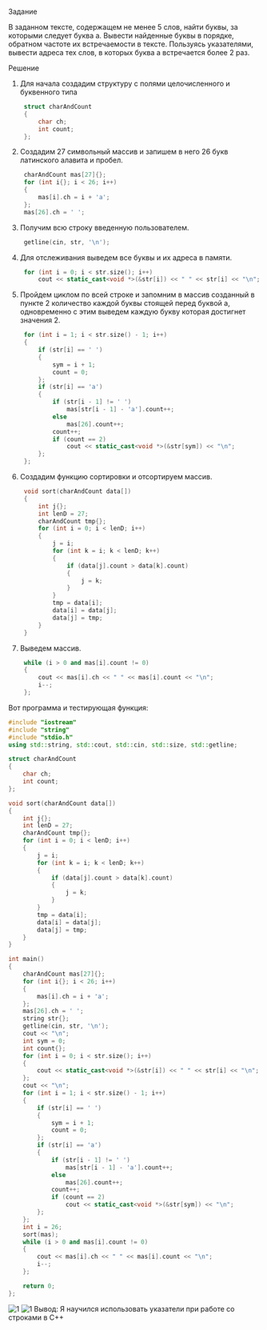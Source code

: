 Задание

В заданном тексте, содержащем не менее 5 слов, найти буквы, за которыми следует буква а. Вывести найденные буквы в порядке, обратном частоте их встречаемости в тексте. Пользуясь указателями, вывести адреса тех слов, в которых буква а встречается более 2 раз.

Решение

1. Для начала создадим структуру с полями целочисленного и буквенного типа

   ``` cpp
    struct charAndCount
    {
        char ch;
        int count;
    };
   ```
2. Создадим 27 символьный массив и запишем в него 26 букв латинского алавита и пробел.
   ```cpp
    charAndCount mas[27]{};
    for (int i{}; i < 26; i++)
    {
        mas[i].ch = i + 'a';
    };
    mas[26].ch = ' ';
   ```
4. Получим всю строку введенную пользователем.
   ```cpp
    getline(cin, str, '\n');
   ```
5. Для отслеживания выведем все буквы и их адреса в памяти.
   ```cpp
    for (int i = 0; i < str.size(); i++)
        cout << static_cast<void *>(&str[i]) << " " << str[i] << "\n";
   ```
6. Пройдем циклом по всей строке и запомним в массив созданный в пункте 2 количество каждой буквы стоящей перед буквой а, одновременно с этим выведем каждую букву которая достигнет значения 2.
   ```cpp
    for (int i = 1; i < str.size() - 1; i++)
    {
        if (str[i] == ' ')
        {
            sym = i + 1;
            count = 0;
        };
        if (str[i] == 'a')
        {
            if (str[i - 1] != ' ')
                mas[str[i - 1] - 'a'].count++;
            else
                mas[26].count++;
            count++;
            if (count == 2)
                cout << static_cast<void *>(&str[sym]) << "\n";
        };
    };
   ```
7. Создадим функцию сортировки и отсортируем массив.
   ```cpp
    void sort(charAndCount data[])
    {
        int j{};
        int lenD = 27;
        charAndCount tmp{};
        for (int i = 0; i < lenD; i++)
        {
            j = i;
            for (int k = i; k < lenD; k++)
            {
                if (data[j].count > data[k].count)
                {
                    j = k;
                }
            }
            tmp = data[i];
            data[i] = data[j];
            data[j] = tmp;
        }
    }
   ```
8. Выведем массив.
   ```cpp
    while (i > 0 and mas[i].count != 0)
    {
        cout << mas[i].ch << " " << mas[i].count << "\n";
        i--;
    };
   ```
Вот программа и тестирующая функция:
```cpp
#include "iostream"
#include "string"
#include "stdio.h"
using std::string, std::cout, std::cin, std::size, std::getline;

struct charAndCount
{
    char ch;
    int count;
};

void sort(charAndCount data[])
{
    int j{};
    int lenD = 27;
    charAndCount tmp{};
    for (int i = 0; i < lenD; i++)
    {
        j = i;
        for (int k = i; k < lenD; k++)
        {
            if (data[j].count > data[k].count)
            {
                j = k;
            }
        }
        tmp = data[i];
        data[i] = data[j];
        data[j] = tmp;
    }
}

int main()
{
    charAndCount mas[27]{};
    for (int i{}; i < 26; i++)
    {
        mas[i].ch = i + 'a';
    };
    mas[26].ch = ' ';
    string str{};
    getline(cin, str, '\n');
    cout << "\n";
    int sym = 0;
    int count{};
    for (int i = 0; i < str.size(); i++)
    {
        cout << static_cast<void *>(&str[i]) << " " << str[i] << "\n";
    };
    cout << "\n";
    for (int i = 1; i < str.size() - 1; i++)
    {
        if (str[i] == ' ')
        {
            sym = i + 1;
            count = 0;
        };
        if (str[i] == 'a')
        {
            if (str[i - 1] != ' ')
                mas[str[i - 1] - 'a'].count++;
            else
                mas[26].count++;
            count++;
            if (count == 2)
                cout << static_cast<void *>(&str[sym]) << "\n";
        };
    };
    int i = 26;
    sort(mas);
    while (i > 0 and mas[i].count != 0)
    {
        cout << mas[i].ch << " " << mas[i].count << "\n";
        i--;
    };

    return 0;
};

```
![1](1.png)
![1](2.png)
Вывод: Я научился использовать указатели при работе со строками в C++